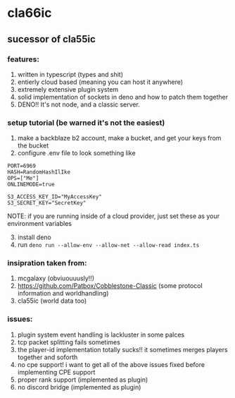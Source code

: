 # cla66ic

##  sucessor of cla55ic

### features:
1. written in typescript (types and shit)
2. entierly cloud based (meaning you can host it anywhere)
3. extremely extensive plugin system
4. solid implementation of sockets in deno and how to patch them together
5. DENO!! It's not node, and a classic server.

### setup tutorial (be warned it's not the easiest)
1. make a backblaze b2 account, make a bucket, and get your keys from the bucket
2. configure .env file to look something like
```
PORT=6969
HASH=RandomHashIlIke
OPS=["Me"]
ONLINEMODE=true

S3_ACCESS_KEY_ID="MyAccessKey"
S3_SECRET_KEY="SecretKey"
```
NOTE: if you are running inside of a cloud provider, just set these as 
your environment variables 

3. install deno  
4. run `deno run --allow-env --allow-net --allow-read index.ts`
### insipration taken from:
1. mcgalaxy (obviuouuusly!!)
2. https://github.com/Patbox/Cobblestone-Classic (some protocol information and worldhandling)
3. cla55ic (world data too)

### issues:
1. plugin system event handling is lackluster in some palces
2. tcp packet splitting fails sometimes
3. the player-id implementation totally sucks!! it sometimes merges players together and soforth
4. no cpe support! i want to get all of the above issues fixed before implementing CPE support
5. proper rank support (implemented as plugin)
6. no discord bridge (implemented as plugin)
